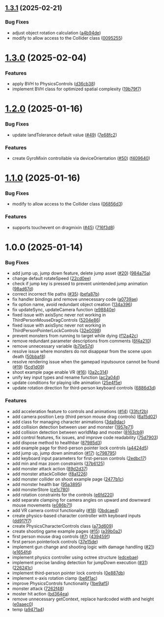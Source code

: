 ## [1.3.1](https://github.com/Byongho96/three-game-controls/compare/v1.3.0...v1.3.1) (2025-02-21)


### Bug Fixes

* adjust object rotation calculation ([a4b94de](https://github.com/Byongho96/three-game-controls/commit/a4b94de8985da70f499726c7cad88964b3d096ad))
* modify to allow access to the Collider class ([0095255](https://github.com/Byongho96/three-game-controls/commit/009525537810edd112e2a7de043443fd2f40e605))

# [1.3.0](https://github.com/Byongho96/three-game-controls/compare/v1.2.0...v1.3.0) (2025-02-04)


### Features

* apply BVH to PhysicsControls ([d36cb38](https://github.com/Byongho96/three-game-controls/commit/d36cb38bc07a206b2d06da7cb88ab2377e1a3918))
* implement BVH class for optimized spatial complexity ([19b79f7](https://github.com/Byongho96/three-game-controls/commit/19b79f7f739b33470dccbff3170330bbe7a5b9e1))

# [1.2.0](https://github.com/Byongho96/three-game-controls/compare/v1.1.0...v1.2.0) (2025-01-16)


### Bug Fixes

* update landTolerance default value ([#49](https://github.com/Byongho96/three-game-controls/issues/49)) ([7e68fc2](https://github.com/Byongho96/three-game-controls/commit/7e68fc2a707248fc28ca2ab1e50b938d5a0a7640))


### Features

* create GyroMixin controllable via deviceOrientation ([#50](https://github.com/Byongho96/three-game-controls/issues/50)) ([f409640](https://github.com/Byongho96/three-game-controls/commit/f409640d83cba2e5abf1b953c0a5469b33d21130))

# [1.1.0](https://github.com/Byongho96/three-game-controls/compare/v1.0.0...v1.1.0) (2025-01-16)


### Bug Fixes

* modify to allow access to the Collider class ([06856d3](https://github.com/Byongho96/three-game-controls/commit/06856d3a4faf357fb54067e3f9956e60362a207e))


### Features

* supports touchevent on dragmixin ([#45](https://github.com/Byongho96/three-game-controls/issues/45)) ([716f3d8](https://github.com/Byongho96/three-game-controls/commit/716f3d80024afcd5ab348f92d7bdf4dde6e4deef))

# 1.0.0 (2025-01-14)


### Bug Fixes

* add jump up, jump down feature, delete jump asset ([#20](https://github.com/Byongho96/three-game-controls/issues/20)) ([984a75a](https://github.com/Byongho96/three-game-controls/commit/984a75a2687665f5ef5715ee4eb08ee170052708))
* change default rotateSpeed ([22cd0ee](https://github.com/Byongho96/three-game-controls/commit/22cd0eeeb7e96447d54dca46e6a4971b3d001f38))
* check if jump key is pressed to prevent unintended jump animation ([98ad67d](https://github.com/Byongho96/three-game-controls/commit/98ad67df36e4e0f3ed781e685e1aae050b36a4c8))
* correct incorrect file paths ([#35](https://github.com/Byongho96/three-game-controls/issues/35)) ([befa87b](https://github.com/Byongho96/three-game-controls/commit/befa87b8a036cdba944036e22bd7de43a35796d9))
* fix handler bindings and remove unnecessary code ([a0739ae](https://github.com/Byongho96/three-game-controls/commit/a0739ae6d9756487d19a969df6cfa768997a909a))
* fix option name, avoid redundant object creation ([134a396](https://github.com/Byongho96/three-game-controls/commit/134a3963b1ac28a056040afb782c71c7ad60934e))
* fix updateSync, updateCamera function ([e98840e](https://github.com/Byongho96/three-game-controls/commit/e98840e078db3f0fc4eabd6036ff3b366dc21f3b))
* fixed issue with axisSync never not working in ThirdPersonMouseDragControls ([5204e86](https://github.com/Byongho96/three-game-controls/commit/5204e866575fc65cfa822eb9560d27ffe2912c80))
* fixed issue with axisSync never not working in ThirdPersonPointerLockControls ([32e0098](https://github.com/Byongho96/three-game-controls/commit/32e00983327aba1b6f35c96acb94076c91980e0f))
* prevent monsters from running to target while dying ([f12a42c](https://github.com/Byongho96/three-game-controls/commit/f12a42c01618160c61b8135a4b0405ed4912d8e6))
* remove redundant parameter descriptions from comments ([6f4a210](https://github.com/Byongho96/three-game-controls/commit/6f4a2109553fdff700397b98ebe48b96e28cc2ab))
* remove unnecessary variable ([b70e57d](https://github.com/Byongho96/three-game-controls/commit/b70e57d4e7461ed36ddc0660d98abc7fa427bc2c))
* resolve issue where monsters do not disappear from the scene upon death ([50bbaf8](https://github.com/Byongho96/three-game-controls/commit/50bbaf8654ec7007b6766a6a85e8a348179078b9))
* resolve rendering issue when the gamepad inputsource cannot be found ([#19](https://github.com/Byongho96/three-game-controls/issues/19)) ([5cd1d09](https://github.com/Byongho96/three-game-controls/commit/5cd1d09d8b2fba4d559d680d2f7248b8e594c714))
* shoot example page enable VR ([#16](https://github.com/Byongho96/three-game-controls/issues/16)) ([0a2c314](https://github.com/Byongho96/three-game-controls/commit/0a2c31468e5097e043053f1d1d60f3b7e98776eb))
* unify key input types and rename function ([ac2a04d](https://github.com/Byongho96/three-game-controls/commit/ac2a04d46251147acf1940460f6c5528bbc8848f))
* update conditions for playing idle animation ([25e4f5e](https://github.com/Byongho96/three-game-controls/commit/25e4f5edaca2750b9d1d2215d950a67161920cc6))
* update rotation direction for third-person keyboard controls ([6886d3d](https://github.com/Byongho96/three-game-controls/commit/6886d3da1e4dd6ff05827aff73b928e249baf101))


### Features

* add acceleration feature to controls and animations ([#14](https://github.com/Byongho96/three-game-controls/issues/14)) ([33fcf2b](https://github.com/Byongho96/three-game-controls/commit/33fcf2b1618da3239230b95a46fdee080a5b91fb))
* add camera position Lerp (third person mouse drag controls) ([6a15d02](https://github.com/Byongho96/three-game-controls/commit/6a15d020bbc83e8415138ba4c4e1ff8e439acdd3))
* add class for managing character animations ([3da9dac](https://github.com/Byongho96/three-game-controls/commit/3da9dacaea8217fc603825dcf10deed0584576e4))
* add collision detection between user and monster ([1957e71](https://github.com/Byongho96/three-game-controls/commit/1957e7105026bceaca5291d5f5705f983c1ecd05))
* add collision detection between worldMap and moster ([8163cb9](https://github.com/Byongho96/three-game-controls/commit/8163cb998e51b58068ece6be0a952bc3895edbce))
* add control features, fix issues, and improve code readability ([75d7903](https://github.com/Byongho96/three-game-controls/commit/75d79035e67425c3cf2a8949b4782606b6f17636))
* add dispose method to healthbar ([87985d3](https://github.com/Byongho96/three-game-controls/commit/87985d3e81cb522790364c44407992eb9757c298))
* add example page for third-person pointer lock controls ([a4424d5](https://github.com/Byongho96/three-game-controls/commit/a4424d54df586f177e624e482c5e3b0b7fe7a61f))
* add jump up, jump down animation ([#17](https://github.com/Byongho96/three-game-controls/issues/17)) ([c798795](https://github.com/Byongho96/three-game-controls/commit/c7987950fad9a5f950ef9657bf9a900a7dc13e4b))
* add keyboard input parameters for first-person controls ([2edbc17](https://github.com/Byongho96/three-game-controls/commit/2edbc17ec7b617ef82ae13b666b99f0f241570a9))
* add min and max zoom constraints ([37b6125](https://github.com/Byongho96/three-game-controls/commit/37b61259d3d4c510b5a87c95ceb34feb6b4515db))
* add monster attack action ([89d2d37](https://github.com/Byongho96/three-game-controls/commit/89d2d37cdf5fd90eeb2d37441edd327534069309))
* add monster attackCollider ([f8a1226](https://github.com/Byongho96/three-game-controls/commit/f8a1226a7357899f88fe35a6650a7f147f418577))
* add monster collider on shoot example page ([2477b1c](https://github.com/Byongho96/three-game-controls/commit/2477b1cb8678e0bbccb7091763bbc4f95155a2aa))
* add monster health bar ([95a3895](https://github.com/Byongho96/three-game-controls/commit/95a38953ef5a0bc539e0df4b083f466daafccc03))
* add monsterStore ([ce1c780](https://github.com/Byongho96/three-game-controls/commit/ce1c7800e24b1c3418063743d1e4356a4942aa30))
* add rotation constraints for the controls ([e6fd220](https://github.com/Byongho96/three-game-controls/commit/e6fd2205e30268a7cb17717a117e2c9f0f36ae6b))
* add separate clamping for camera angles on upward and downward mouse movements ([e086b71](https://github.com/Byongho96/three-game-controls/commit/e086b71596cc6244927c24c1e74081932725216f))
* add VR camera control functionality ([#18](https://github.com/Byongho96/three-game-controls/issues/18)) ([0bdcae4](https://github.com/Byongho96/three-game-controls/commit/0bdcae4ac61f5f769e29bdbb0577b9d7a1764453))
* create physics-based character controller with keyboard inputs ([dd917f7](https://github.com/Byongho96/three-game-controls/commit/dd917f787514167b6bccf34d4e15b62ea049ed7d))
* create PhysicsCharacterControls class ([a73d609](https://github.com/Byongho96/three-game-controls/commit/a73d609ece1099dad28231a30a145e70f3c110ce))
* create shooting game example pages ([#15](https://github.com/Byongho96/three-game-controls/issues/15)) ([a39b0a2](https://github.com/Byongho96/three-game-controls/commit/a39b0a20f757eb4926ada2494f8e472200ed5932))
* first person mouse drag controls ([#7](https://github.com/Byongho96/three-game-controls/issues/7)) ([4394591](https://github.com/Byongho96/three-game-controls/commit/43945919a1757ff4e8f72bb61952afdb7ffbb85c))
* first person pointerlock controls ([37e15de](https://github.com/Byongho96/three-game-controls/commit/37e15de7c7adf0086d7cc2a507413876d22d25ed))
* implement gun change and shooting logic with damage handling ([#21](https://github.com/Byongho96/three-game-controls/issues/21)) ([e1654fd](https://github.com/Byongho96/three-game-controls/commit/e1654fddfe4733590efc1bfdb9467ee252d3199a))
* implement physics controller using octree structure ([edcebae](https://github.com/Byongho96/three-game-controls/commit/edcebae51b86fd00cee82da1b8c4570b4c19b23a))
* implement precise landing detection for jumpDown execution ([#31](https://github.com/Byongho96/three-game-controls/issues/31)) ([226241c](https://github.com/Byongho96/three-game-controls/commit/226241c8dea307865017f3fc379e2672f764ecef))
* implement third-person pointer lock controls ([0e887db](https://github.com/Byongho96/three-game-controls/commit/0e887db80d6e6199107c268594cf645b8248b8f0))
* implement x-axis rotation clamp ([be6f1ac](https://github.com/Byongho96/three-game-controls/commit/be6f1ac461c5ddd321769aeef0c9bef58f32521e))
* improve PhysicsControls functionality ([1be9af5](https://github.com/Byongho96/three-game-controls/commit/1be9af5c151772b9c90b325cda7c2c00bab9aa45))
* monster attack ([7262f48](https://github.com/Byongho96/three-game-controls/commit/7262f48cfdc76a09b3bd4d0a68496c1ecebf57f3))
* moster hit action ([bd364ea](https://github.com/Byongho96/three-game-controls/commit/bd364eaa4f5c8daa5fb0fa41a0da9e607520f694))
* remove unnecessary getContext, replace hardcoded width and height ([e0aaec0](https://github.com/Byongho96/three-game-controls/commit/e0aaec07604e374bdf1630d1b5605551d2991695))
* temp ([a9471a4](https://github.com/Byongho96/three-game-controls/commit/a9471a46b9c4e5b17084c265e06067abf87d6d3d))
